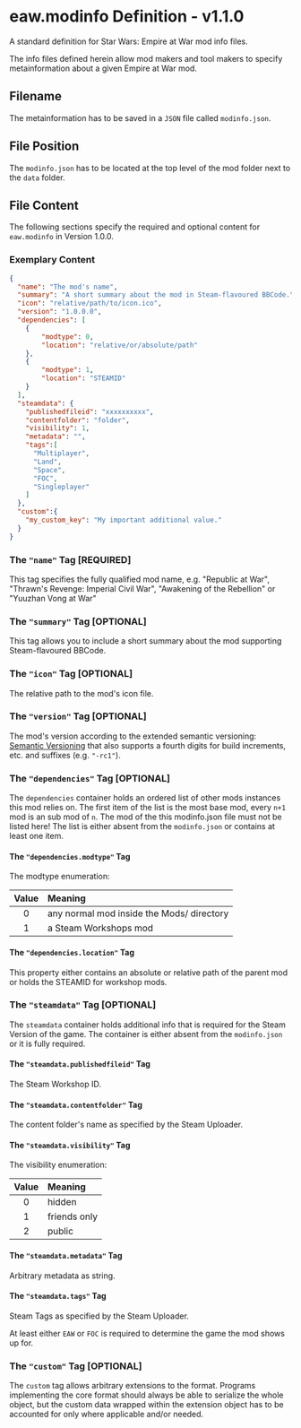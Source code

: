 # eaw.modinfo Definition - v1.1.0

A standard definition for Star Wars: Empire at War mod info files.

The info files defined herein allow mod makers and tool makers to specify metainformation about a given Empire at War mod.

## Filename

The metainformation has to be saved in a `JSON` file called `modinfo.json`.

## File Position

The `modinfo.json` has to be located at the top level of the mod folder next to the `data` folder.

## File Content

The following sections specify the required and optional content for `eaw.modinfo` in Version 1.0.0.

### Exemplary Content

```json
{
  "name": "The mod's name",
  "summary": "A short summary about the mod in Steam-flavoured BBCode.\nNice, eh?",
  "icon": "relative/path/to/icon.ico",
  "version": "1.0.0.0",
  "dependencies": [
	{
		"modtype": 0,
		"location": "relative/or/absolute/path"		
	},
	{
		"modtype": 1,
		"location": "STEAMID"		
	}	
  ],
  "steamdata": {
    "publishedfileid": "xxxxxxxxxx",
    "contentfolder": "folder",
    "visibility": 1,
    "metadata": "",
    "tags":[
      "Multiplayer",
      "Land",
      "Space",
      "FOC",
      "Singleplayer"
    ]
  },
  "custom":{
    "my_custom_key": "My important additional value."
  }
}
```

### The `"name"` Tag [REQUIRED]

This tag specifies the fully qualified mod name, e.g. "Republic at War", "Thrawn's Revenge: Imperial Civil War", "Awakening of the Rebellion" or "Yuuzhan Vong at War"

### The `"summary"` Tag [OPTIONAL]

This tag allows you to include a short summary about the mod supporting Steam-flavoured BBCode.

### The `"icon"` Tag [OPTIONAL]

The relative path to the mod's icon file.

### The `"version"` Tag [OPTIONAL]

The mod's version according to the extended semantic versioning: [Semantic Versioning](https://semver.org/) that also supports a fourth digits for build increments, etc. and suffixes (e.g. `"-rc1"`).

### The `"dependencies"` Tag [OPTIONAL]

The `dependencies` container holds an ordered list of other mods instances this mod relies on.
The first item of the list is the most base mod, every `n+1` mod is an sub mod of `n`. The mod of the this modinfo.json file must not be listed here!
The list is either absent from the `modinfo.json` or contains at least one item.

#### The `"dependencies.modtype"` Tag

The modtype enumeration:

| Value | Meaning |
|:--:|:--|
|0|any normal mod inside the Mods/ directory|
|1|a Steam Workshops mod|

#### The `"dependencies.location"` Tag

This property either contains an absolute or relative path of the parent mod or holds the STEAMID for workshop mods.

### The `"steamdata"` Tag [OPTIONAL]

The `steamdata` container holds additional info that is required for the Steam Version of the game.
The container is either absent from the `modinfo.json` or it is fully required.

#### The `"steamdata.publishedfileid"` Tag

The Steam Workshop ID.

#### The `"steamdata.contentfolder"` Tag

The content folder's name as specified by the Steam Uploader.

#### The `"steamdata.visibility"` Tag

The visibility enumeration:

| Value | Meaning |
|:--:|:--|
|0|hidden|
|1|friends only|
|2|public|


#### The `"steamdata.metadata"` Tag

Arbitrary metadata as string.

#### The `"steamdata.tags"` Tag

Steam Tags as specified by the Steam Uploader.

At least either `EAW` or `FOC` is required to determine the game the mod shows up for.

### The `"custom"` Tag [OPTIONAL]

The `custom` tag allows arbitrary extensions to the format. Programs implementing the core format should always be able to serialize the whole object, but the custom data wrapped within the extension object has to be accounted for only where applicable and/or needed.
